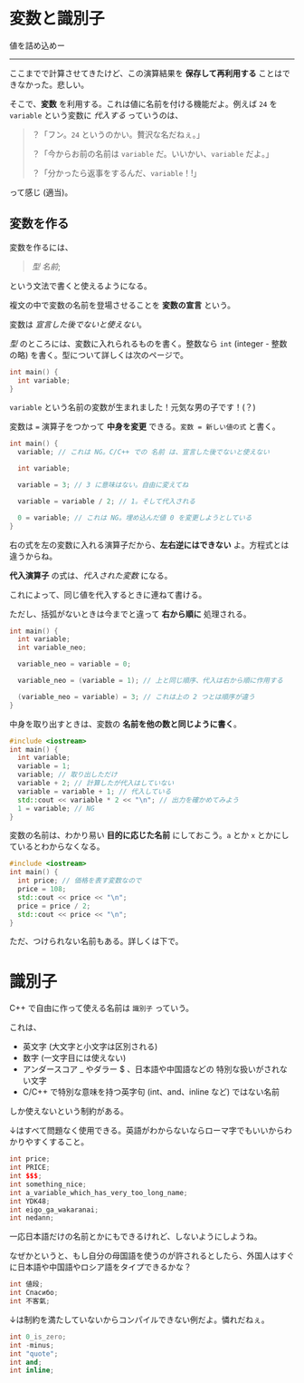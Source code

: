 # 変数と識別子

値を詰め込めー

---

ここまでで計算させてきたけど、この演算結果を **保存して再利用する** ことはできなかった。悲しい。

そこで、**変数** を利用する。これは値に名前を付ける機能だよ。例えば `24` を `variable` という変数に *代入する* っていうのは、

> ？「フン。`24` というのかい。贅沢な名だねぇ。」
> 
> ？「今からお前の名前は `variable` だ。いいかい、`variable` だよ。」
> 
> ？「分かったら返事をするんだ、`variable`！!」

って感じ (適当)。

## 変数を作る

変数を作るには、

> *型* *名前*;

という文法で書くと使えるようになる。


複文の中で変数の名前を登場させることを **変数の宣言** という。

変数は *宣言した後でないと使えない*。

*型* のところには、変数に入れられるものを書く。整数なら `int` (integer - 整数の略) を書く。型について詳しくは次のページで。

```cpp
int main() {
  int variable;
}
```

`variable` という名前の変数が生まれました！元気な男の子です！(？)

変数は `=` 演算子をつかって **中身を変更** できる。`変数 = 新しい値の式` と書く。

```cpp
int main() {
  variable; // これは NG。C/C++ での 名前 は、宣言した後でないと使えない

  int variable;

  variable = 3; // 3 に意味はない。自由に変えてね

  variable = variable / 2; // 1。そして代入される

  0 = variable; // これは NG。埋め込んだ値 0 を変更しようとしている
}
```

右の式を左の変数に入れる演算子だから、**左右逆にはできない** よ。方程式とは違うからね。


**代入演算子** の式は、*代入された変数* になる。

これによって、同じ値を代入するときに連ねて書ける。

ただし、括弧がないときは今までと違って **右から順に** 処理される。

```cpp
int main() {
  int variable;
  int variable_neo;

  variable_neo = variable = 0;

  variable_neo = (variable = 1); // 上と同じ順序、代入は右から順に作用する

  (variable_neo = variable) = 3; // これは上の 2 つとは順序が違う
}
```

中身を取り出すときは、変数の **名前を他の数と同じように書く**。

```cpp
#include <iostream>
int main() {
  int variable;
  variable = 1;
  variable; // 取り出しただけ
  variable + 2; // 計算したが代入はしていない
  variable = variable + 1; // 代入している
  std::cout << variable * 2 << "\n"; // 出力を確かめてみよう
  1 = variable; // NG
}
```

変数の名前は、わかり易い **目的に応じた名前** にしておこう。`a` とか `x` とかにしているとわからなくなる。

```cpp
#include <iostream>
int main() {
  int price; // 価格を表す変数なので
  price = 108;
  std::cout << price << "\n";
  price = price / 2;
  std::cout << price << "\n";
}
```

ただ、つけられない名前もある。詳しくは下で。


# 識別子

C++ で自由に作って使える名前は `識別子` っていう。

これは、

- 英文字 (大文字と小文字は区別される)
- 数字 (一文字目には使えない)
- アンダースコア _ やダラー $ 、日本語や中国語などの 特別な扱いがされない文字
- C/C++ で特別な意味を持つ英字句 (int、and、inline など) ではない名前

しか使えないという制約がある。

↓はすべて問題なく使用できる。英語がわからないならローマ字でもいいからわかりやすくすること。

```cpp
int price;
int PRICE;
int $$$;
int something_nice;
int a_variable_which_has_very_too_long_name;
int YDK48;
int eigo_ga_wakaranai;
int nedann;
```

一応日本語だけの名前とかにもできるけれど、しないようにしようね。

なぜかというと、もし自分の母国語を使うのが許されるとしたら、外国人はすぐに日本語や中国語やロシア語をタイプできるかな？

```cpp
int 値段;
int Спасибо;
int 不客氣;
```

↓は制約を満たしていないからコンパイルできない例だよ。憐れだねぇ。

```cpp
int 0_is_zero;
int -minus;
int "quote";
int and;
int inline;
```
